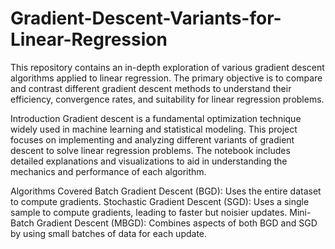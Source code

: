 # Gradient-Descent-Variants-for-Linear-Regression
This repository contains an in-depth exploration of various gradient descent algorithms applied to linear regression. The primary objective is to compare and contrast different gradient descent methods to understand their efficiency, convergence rates, and suitability for linear regression problems.

Introduction
Gradient descent is a fundamental optimization technique widely used in machine learning and statistical modeling. This project focuses on implementing and analyzing different variants of gradient descent to solve linear regression problems. The notebook includes detailed explanations and visualizations to aid in understanding the mechanics and performance of each algorithm.

Algorithms Covered
Batch Gradient Descent (BGD): Uses the entire dataset to compute gradients.
Stochastic Gradient Descent (SGD): Uses a single sample to compute gradients, leading to faster but noisier updates.
Mini-Batch Gradient Descent (MBGD): Combines aspects of both BGD and SGD by using small batches of data for each update.
